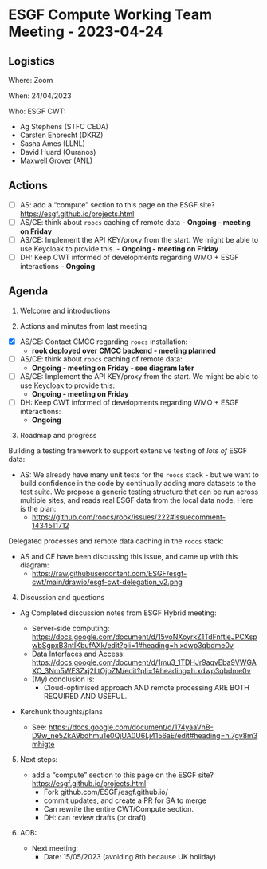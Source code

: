 # ESGF Compute Working Team Meeting - 2023-04-24

## Logistics

Where: Zoom

When:  24/04/2023

Who:  ESGF CWT:
- Ag Stephens (STFC CEDA)
- Carsten Ehbrecht (DKRZ)
- Sasha Ames (LLNL)
- David Huard (Ouranos)
- Maxwell Grover (ANL)

## Actions

- [ ] AS: add a “compute” section to this page on the ESGF site? https://esgf.github.io/projects.html
- [ ] AS/CE: think about `roocs` caching of remote data - **Ongoing - meeting on Friday**
- [ ] AS/CE: Implement the API KEY/proxy from the start. We might be able to use Keycloak to provide this. - **Ongoing - meeting on Friday**
- [ ] DH: Keep CWT informed of developments regarding WMO + ESGF interactions - **Ongoing**

## Agenda

1. Welcome and introductions

2. Actions and minutes from last meeting
- [x] AS/CE: Contact CMCC regarding `roocs` installation:
  - **rook deployed over CMCC backend - meeting planned**
- [ ] AS/CE: think about `roocs` caching of remote data:
  - **Ongoing - meeting on Friday - see diagram later**
- [ ] AS/CE: Implement the API KEY/proxy from the start. We might be able to use Keycloak to provide this:
  - **Ongoing - meeting on Friday**
- [ ] DH: Keep CWT informed of developments regarding WMO + ESGF interactions:
  - **Ongoing**

3. Roadmap and progress

Building a testing framework to support extensive testing of _lots of_ ESGF data:
- AS: We already have many unit tests for the `roocs` stack - but we want to build confidence in the code by continually adding more datasets to the test suite. We propose a generic testing structure that can be run across multiple sites, and reads real ESGF data from the local data node. Here is the plan:
  - https://github.com/roocs/rook/issues/222#issuecomment-1434511712



Delegated processes and remote data caching in the `roocs` stack:
- AS and CE have been discussing this issue, and came up with this diagram:
  - https://raw.githubusercontent.com/ESGF/esgf-cwt/main/drawio/esgf-cwt-delegation_v2.png





4. Discussion and questions

- Ag Completed discussion notes from ESGF Hybrid meeting:
  - Server-side computing: https://docs.google.com/document/d/15voNXoyrkZ1TdFnftieJPCXspwbSgpxB3ntIKbufAXk/edit?pli=1#heading=h.xdwp3qbdme0v
  - Data Interfaces and Access: https://docs.google.com/document/d/1mu3_1TDHJr9aqvEba9VWGAXO_3Nm5WESZxj2LtOjbZM/edit?pli=1#heading=h.xdwp3qbdme0v
  - (My) conclusion is:
    - Cloud-optimised approach AND remote processing ARE BOTH REQUIRED AND USEFUL. 

- Kerchunk thoughts/plans
  - See: https://docs.google.com/document/d/174yaaVnB-D9w_ne5ZkA9bdhmu1e0QjUA0U6Lj4156aE/edit#heading=h.7gv8m3mhigte




5. Next steps:
   - add a “compute” section to this page on the ESGF site? https://esgf.github.io/projects.html
     - Fork github.com/ESGF/esgf.github.io/
     - commit updates, and create a PR for SA to merge
     - Can rewrite the entire CWT/Compute section.
     - DH: can review drafts (or draft)

6. AOB:
   - Next meeting:
     - Date: 15/05/2023 (avoiding 8th because UK holiday)
